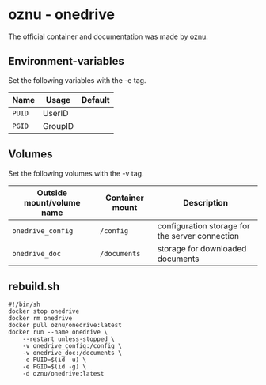 # oznu - onedrive

The official container and documentation was made by [oznu](https://hub.docker.com/r/oznu/onedrive).

## Environment-variables

Set the following variables with the -e tag.

| Name   | Usage   | Default |
| ------ | ------- | ------- |
| `PUID` | UserID  |         |
| `PGID` | GroupID |         |

## Volumes

Set the following volumes with the -v tag.

| Outside mount/volume name | Container mount | Description                                     |
| ------------------------- | --------------- | ----------------------------------------------- |
| `onedrive_config`         | `/config`       | configuration storage for the server connection |
| `onedrive_doc`            | `/documents`    | storage for downloaded documents                |

## rebuild.sh

```shell
#!/bin/sh
docker stop onedrive
docker rm onedrive
docker pull oznu/onedrive:latest
docker run --name onedrive \
    --restart unless-stopped \
    -v onedrive_config:/config \
    -v onedrive_doc:/documents \
    -e PUID=$(id -u) \
    -e PGID=$(id -g) \
    -d oznu/onedrive:latest
```
